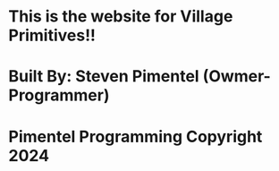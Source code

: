# This is the website for Village Primitives!! 
# Built By: Steven Pimentel (Owmer-Programmer)
# Pimentel Programming Copyright 2024
